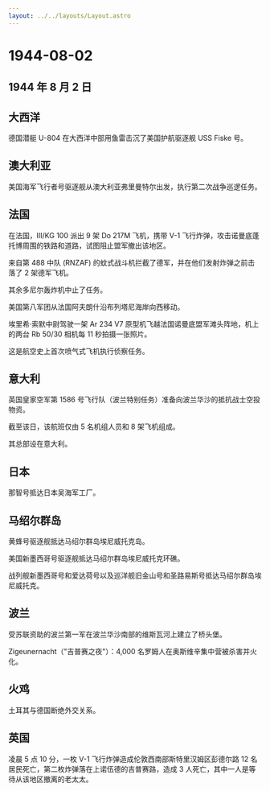 ```yaml
---
layout: ../../layouts/Layout.astro
---
```


# 1944-08-02

## 1944 年 8 月 2 日

## 大西洋

德国潜艇 U-804 在大西洋中部用鱼雷击沉了美国护航驱逐舰 USS Fiske 号。

## 澳大利亚

美国海军飞行者号驱逐舰从澳大利亚弗里曼特尔出发，执行第二次战争巡逻任务。

## 法国

在法国，III/KG 100 派出 9 架 Do 217M 飞机，携带 V-1
飞行炸弹，攻击诺曼底蓬托博周围的铁路和道路，试图阻止盟军撤出该地区。

来自第 488 中队 (RNZAF)
的蚊式战斗机拦截了德军，并在他们发射炸弹之前击落了 2 架德军飞机。

其余多尼尔轰炸机中止了任务。

美国第八军团从法国阿夫朗什沿布列塔尼海岸向西移动。

埃里希·索默中尉驾驶一架 Ar 234 V7
原型机飞越法国诺曼底盟军滩头阵地，机上的两台 Rb 50/30 相机每 11
秒拍摄一张照片。

这是航空史上首次喷气式飞机执行侦察任务。

## 意大利

英国皇家空军第 1586
号飞行队（波兰特别任务）准备向波兰华沙的抵抗战士空投物资。

截至该日，该航班仅由 5 名机组人员和 8 架飞机组成。

其总部设在意大利。

## 日本

那智号抵达日本吴海军工厂。

## 马绍尔群岛

黄蜂号驱逐舰抵达马绍尔群岛埃尼威托克岛。

美国新墨西哥号驱逐舰抵达马绍尔群岛埃尼威托克环礁。

战列舰新墨西哥号和爱达荷号以及巡洋舰旧金山号和圣路易斯号抵达马绍尔群岛埃尼威托克。

## 波兰

受苏联资助的波兰第一军在波兰华沙南部的维斯瓦河上建立了桥头堡。

Zigeunernacht（"吉普赛之夜"）：4,000
名罗姆人在奥斯维辛集中营被杀害并火化。

## 火鸡

土耳其与德国断绝外交关系。

## 英国

凌晨 5 点 10 分，一枚 V-1 飞行炸弹造成伦敦西南部斯特里汉姆区彭德尔路 12
名居民死亡，第二枚炸弹落在上诺伍德的吉普赛路，造成 3
人死亡，其中一人是等待从该地区撤离的老太太。